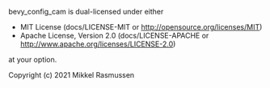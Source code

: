 bevy_config_cam is dual-licensed under either

* MIT License (docs/LICENSE-MIT or http://opensource.org/licenses/MIT) 
* Apache License, Version 2.0 (docs/LICENSE-APACHE or http://www.apache.org/licenses/LICENSE-2.0)

at your option.

Copyright (c) 2021 Mikkel Rasmussen